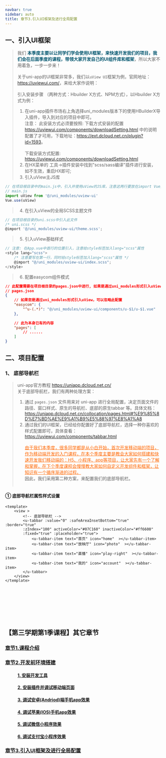 ```yaml
---
navbar: true
sidebar: auto
title: 章节3.引入UI框架及进行全局配置
---
```



## 一、引入UI框架
> 我们 <b style="color:#00556E;">本季度主要以让同学们学会使用UI框架，来快速开发我们的项目，我们会在后面季度的课程，带领大家开发自己的UI组件库和框架</b>，所以大家不用着急，一步一步来！<br/><br/>
> 关于uni-app的UI框架非常多，我们以`uView UI`框架为例，官网地址： <https://uviewui.com/>，来给大家作说明： <br/><br/>
> 引入安装步骤 （两种方式：Hbuilder X方式、NPM方式），以Hbuilder X方式为例： <br/>
> 1. 在uni-app插件市场右上角选择uni_modules版本下的使用HBuilderX导入插件，导入到对应的项目中即可。<br/>
> 注意： 此安装方式必须要按照: 下载方式安装的配置 <https://uviewui.com/components/downloadSetting.html> 中的说明配置了才可用，下载地址：<https://ext.dcloud.net.cn/plugin?id=1593>。<br/><br/>
> 下载安装方式配置: <https://uviewui.com/components/downloadSetting.html>
> 2. 在HX菜单的 工具->插件安装中找到"scss/sass编译"插件进行安装， 如不生效，重启HX即可;<br/>
> 3. 引入uView主JS库 <br/>
```js
// 在项目根目录中的main.js中，引入并使用uView的JS库，注意这两行要放在import Vue之后
// main.js
import uView from '@/uni_modules/uview-ui'
Vue.use(uView)
```
> 4. 在引入uView的全局SCSS主题文件 <br/>
```js
// 在项目根目录的uni.scss中引入此文件
/* uni.scss */
@import '@/uni_modules/uview-ui/theme.scss';
```
> 5. 引入uView基础样式
```js
// 注意: 在App.vue中首行的位置引入，注意给style标签加入lang="scss"属性
<style lang="scss">
	/* 注意要写在第一行，同时给style标签加入lang="scss"属性 */
	@import "@/uni_modules/uview-ui/index.scss";
</style>
```
> 6. 配置easycom组件模式
```json
// 此配置需要在项目根目录的pages.json中进行, 如果是通过uni_modules形式引入uView，可以忽略此配置
// pages.json
{
	// 如果您是通过uni_modules形式引入uView，可以忽略此配置
	"easycom": {
		"^u-(.*)": "@/uni_modules/uview-ui/components/u-$1/u-$1.vue"
	},
	
	// 此为本身已有的内容
	"pages": [
		// ......
	]
}
```

## 二、项目配置
### 1、 底部导航栏
> uni-app官方教程 <https://uniapp.dcloud.net.cn/>  <br/>
> 关于底部导航栏，我们有两种处理方案：<br/>
> 1. 通过 `pages.json` 文件用来对 uni-app 进行全局配置，决定页面文件的路径、窗口样式、原生的导航栏、底部的原生tabbar 等。具体文档：<https://uniapp.dcloud.net.cn/collocation/pages.html#%E9%85%8D%E7%BD%AE%E9%A1%B9%E5%88%97%E8%A1%A8> <br/>
> 2. 通过我们的UI框架，已经给你配置好了底部导航栏，选择一种你喜欢的样式配置即可，具体查看：<https://uviewui.com/components/tabbar.html> <br/><br/>
> <span style="text-decoration:underline;color:#ff6600;">由于我们本季度，很多同学都是从小白开始，首次开发移动端的项目，作为移动端开发的入门课程，在本个季度主要是教会大家如何搭建和快速开发我们移动端的：H5、小程序、app等项目，让大家先有一个了解和掌握，在下个季度课程会慢慢教大家如何自定义开发组件和框架，让知识有一个循序渐进的过程。</span><br/>
> 因此，我们采用第二种方案，来配置我们的底部导航栏。<br/><br/>

#### ① 底部导航栏属性样式设置
```vue
<template>
	<view >
		<!-- 底部导航栏 -->
		<u-tabbar :value="0" :safeAreaInsetBottom="true" :border="true" 
		:zIndex="100" activeColor="#07C160" inactiveColor="#ff6600"
		:fixed="true" :placeholder="true">
			<u-tabbar-item text="首页" icon="home"  ></u-tabbar-item>
			<u-tabbar-item text="放映厅" icon="photo"  ></u-tabbar-item>
			<u-tabbar-item text="直播" icon="play-right"  ></u-tabbar-item>
			<u-tabbar-item text="我的" icon="account"  ></u-tabbar-item>
		</u-tabbar>
	</view>
</template>
```














<br/><br/><br/><br/><br/><br/>

## 【第三学期第1季课程】其它章节
### [章节1.课程介绍](/thirdless/w-a '章节1.课程介绍')
<!-- <LessList  /> -->
### [章节2.开发前环境搭建](/thirdless/w-a/02开发前环境搭建 '章节2.开发前环境搭建')
####  <a href="/thirdless/w-a/02开发前环境搭建.html#_1-安装开发工具" style="margin-left:40px;">1. 安装开发工具</a>
####  <a href="/thirdless/w-a/02开发前环境搭建.html#_2-安装插件并调试移动端页面" style="margin-left:40px;">2. 安装插件并调试移动端页面</a>
####  <a href="/thirdless/w-a/02开发前环境搭建.html#_3-调试安卓(Andriod)端手机app效果" style="margin-left:40px;">3. 调试安卓(Andriod)端手机app效果</a>
####  <a href="/thirdless/w-a/02开发前环境搭建.html#_4-调试苹果(IOS)手机app效果" style="margin-left:40px;">4. 调试苹果(IOS)手机app效果</a>
####  <a href="/thirdless/w-a/02开发前环境搭建.html#_5-调试微信小程序效果" style="margin-left:40px;">5. 调试微信小程序效果</a>
####  <a href="/thirdless/w-a/02开发前环境搭建.html#_6-调试支付宝小程序效果" style="margin-left:40px;">6. 调试支付宝小程序效果</a>
### [章节3.引入UI框架及进行全局配置](/thirdless/w-a/03引入UI框架及进行全局配置 '章节2.引入UI框架及进行全局配置')